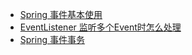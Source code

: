
- [Spring 事件基本使用](https://juejin.cn/post/6939505372549873678)
- [EventListener 监听多个Event时怎么处理](https://stackoverflow.com/questions/45884537/use-eventlistener-annotation-on-multiple-events-in-spring)
- [Spring 事件事务](https://stackoverflow.com/questions/51097916/transactionaleventlistener-doesnt-works-where-as-eventlistener-works-like-cha)